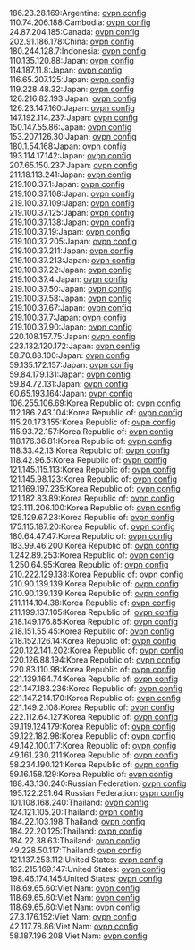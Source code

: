 186.23.28.169:Argentina: [ovpn config](vpn/186_23_28_169.ovpn)  
110.74.206.188:Cambodia: [ovpn config](vpn/110_74_206_188.ovpn)  
24.87.204.185:Canada: [ovpn config](vpn/24_87_204_185.ovpn)  
202.91.186.178:China: [ovpn config](vpn/202_91_186_178.ovpn)  
180.244.128.7:Indonesia: [ovpn config](vpn/180_244_128_7.ovpn)  
110.135.120.88:Japan: [ovpn config](vpn/110_135_120_88.ovpn)  
114.187.11.8:Japan: [ovpn config](vpn/114_187_11_8.ovpn)  
116.65.207.125:Japan: [ovpn config](vpn/116_65_207_125.ovpn)  
119.228.48.32:Japan: [ovpn config](vpn/119_228_48_32.ovpn)  
126.216.82.193:Japan: [ovpn config](vpn/126_216_82_193.ovpn)  
126.23.147.160:Japan: [ovpn config](vpn/126_23_147_160.ovpn)  
147.192.114.237:Japan: [ovpn config](vpn/147_192_114_237.ovpn)  
150.147.55.86:Japan: [ovpn config](vpn/150_147_55_86.ovpn)  
153.207.126.30:Japan: [ovpn config](vpn/153_207_126_30.ovpn)  
180.1.54.168:Japan: [ovpn config](vpn/180_1_54_168.ovpn)  
193.114.17.142:Japan: [ovpn config](vpn/193_114_17_142.ovpn)  
207.65.150.237:Japan: [ovpn config](vpn/207_65_150_237.ovpn)  
211.18.113.241:Japan: [ovpn config](vpn/211_18_113_241.ovpn)  
219.100.37.1:Japan: [ovpn config](vpn/219_100_37_1.ovpn)  
219.100.37.108:Japan: [ovpn config](vpn/219_100_37_108.ovpn)  
219.100.37.109:Japan: [ovpn config](vpn/219_100_37_109.ovpn)  
219.100.37.125:Japan: [ovpn config](vpn/219_100_37_125.ovpn)  
219.100.37.138:Japan: [ovpn config](vpn/219_100_37_138.ovpn)  
219.100.37.19:Japan: [ovpn config](vpn/219_100_37_19.ovpn)  
219.100.37.205:Japan: [ovpn config](vpn/219_100_37_205.ovpn)  
219.100.37.211:Japan: [ovpn config](vpn/219_100_37_211.ovpn)  
219.100.37.213:Japan: [ovpn config](vpn/219_100_37_213.ovpn)  
219.100.37.22:Japan: [ovpn config](vpn/219_100_37_22.ovpn)  
219.100.37.4:Japan: [ovpn config](vpn/219_100_37_4.ovpn)  
219.100.37.50:Japan: [ovpn config](vpn/219_100_37_50.ovpn)  
219.100.37.58:Japan: [ovpn config](vpn/219_100_37_58.ovpn)  
219.100.37.67:Japan: [ovpn config](vpn/219_100_37_67.ovpn)  
219.100.37.7:Japan: [ovpn config](vpn/219_100_37_7.ovpn)  
219.100.37.90:Japan: [ovpn config](vpn/219_100_37_90.ovpn)  
220.108.157.75:Japan: [ovpn config](vpn/220_108_157_75.ovpn)  
223.132.120.172:Japan: [ovpn config](vpn/223_132_120_172.ovpn)  
58.70.88.100:Japan: [ovpn config](vpn/58_70_88_100.ovpn)  
59.135.172.157:Japan: [ovpn config](vpn/59_135_172_157.ovpn)  
59.84.179.131:Japan: [ovpn config](vpn/59_84_179_131.ovpn)  
59.84.72.131:Japan: [ovpn config](vpn/59_84_72_131.ovpn)  
60.65.193.164:Japan: [ovpn config](vpn/60_65_193_164.ovpn)  
106.255.106.69:Korea Republic of: [ovpn config](vpn/106_255_106_69.ovpn)  
112.186.243.104:Korea Republic of: [ovpn config](vpn/112_186_243_104.ovpn)  
115.20.173.155:Korea Republic of: [ovpn config](vpn/115_20_173_155.ovpn)  
115.93.72.157:Korea Republic of: [ovpn config](vpn/115_93_72_157.ovpn)  
118.176.36.81:Korea Republic of: [ovpn config](vpn/118_176_36_81.ovpn)  
118.33.42.13:Korea Republic of: [ovpn config](vpn/118_33_42_13.ovpn)  
118.42.96.5:Korea Republic of: [ovpn config](vpn/118_42_96_5.ovpn)  
121.145.115.113:Korea Republic of: [ovpn config](vpn/121_145_115_113.ovpn)  
121.145.98.123:Korea Republic of: [ovpn config](vpn/121_145_98_123.ovpn)  
121.169.197.235:Korea Republic of: [ovpn config](vpn/121_169_197_235.ovpn)  
121.182.83.89:Korea Republic of: [ovpn config](vpn/121_182_83_89.ovpn)  
123.111.206.100:Korea Republic of: [ovpn config](vpn/123_111_206_100.ovpn)  
125.129.67.23:Korea Republic of: [ovpn config](vpn/125_129_67_23.ovpn)  
175.115.187.20:Korea Republic of: [ovpn config](vpn/175_115_187_20.ovpn)  
180.64.47.47:Korea Republic of: [ovpn config](vpn/180_64_47_47.ovpn)  
183.99.46.200:Korea Republic of: [ovpn config](vpn/183_99_46_200.ovpn)  
1.242.89.253:Korea Republic of: [ovpn config](vpn/1_242_89_253.ovpn)  
1.250.64.95:Korea Republic of: [ovpn config](vpn/1_250_64_95.ovpn)  
210.222.129.138:Korea Republic of: [ovpn config](vpn/210_222_129_138.ovpn)  
210.90.139.139:Korea Republic of: [ovpn config](vpn/210_90_139_139.ovpn)  
210.90.139.139:Korea Republic of: [ovpn config](vpn/210_90_139_139.ovpn)  
211.114.104.38:Korea Republic of: [ovpn config](vpn/211_114_104_38.ovpn)  
211.199.137.105:Korea Republic of: [ovpn config](vpn/211_199_137_105.ovpn)  
218.149.176.85:Korea Republic of: [ovpn config](vpn/218_149_176_85.ovpn)  
218.151.55.45:Korea Republic of: [ovpn config](vpn/218_151_55_45.ovpn)  
218.152.126.14:Korea Republic of: [ovpn config](vpn/218_152_126_14.ovpn)  
220.122.141.202:Korea Republic of: [ovpn config](vpn/220_122_141_202.ovpn)  
220.126.88.194:Korea Republic of: [ovpn config](vpn/220_126_88_194.ovpn)  
220.83.110.98:Korea Republic of: [ovpn config](vpn/220_83_110_98.ovpn)  
221.139.164.74:Korea Republic of: [ovpn config](vpn/221_139_164_74.ovpn)  
221.147.183.236:Korea Republic of: [ovpn config](vpn/221_147_183_236.ovpn)  
221.147.214.170:Korea Republic of: [ovpn config](vpn/221_147_214_170.ovpn)  
221.149.2.108:Korea Republic of: [ovpn config](vpn/221_149_2_108.ovpn)  
222.112.64.127:Korea Republic of: [ovpn config](vpn/222_112_64_127.ovpn)  
39.119.124.179:Korea Republic of: [ovpn config](vpn/39_119_124_179.ovpn)  
39.122.182.98:Korea Republic of: [ovpn config](vpn/39_122_182_98.ovpn)  
49.142.100.117:Korea Republic of: [ovpn config](vpn/49_142_100_117.ovpn)  
49.161.230.211:Korea Republic of: [ovpn config](vpn/49_161_230_211.ovpn)  
58.234.190.121:Korea Republic of: [ovpn config](vpn/58_234_190_121.ovpn)  
59.16.158.129:Korea Republic of: [ovpn config](vpn/59_16_158_129.ovpn)  
188.43.130.240:Russian Federation: [ovpn config](vpn/188_43_130_240.ovpn)  
195.122.251.64:Russian Federation: [ovpn config](vpn/195_122_251_64.ovpn)  
101.108.168.240:Thailand: [ovpn config](vpn/101_108_168_240.ovpn)  
124.121.105.20:Thailand: [ovpn config](vpn/124_121_105_20.ovpn)  
184.22.103.198:Thailand: [ovpn config](vpn/184_22_103_198.ovpn)  
184.22.20.125:Thailand: [ovpn config](vpn/184_22_20_125.ovpn)  
184.22.38.63:Thailand: [ovpn config](vpn/184_22_38_63.ovpn)  
49.228.50.117:Thailand: [ovpn config](vpn/49_228_50_117.ovpn)  
121.137.253.112:United States: [ovpn config](vpn/121_137_253_112.ovpn)  
162.215.169.147:United States: [ovpn config](vpn/162_215_169_147.ovpn)  
198.46.174.145:United States: [ovpn config](vpn/198_46_174_145.ovpn)  
118.69.65.60:Viet Nam: [ovpn config](vpn/118_69_65_60.ovpn)  
118.69.65.60:Viet Nam: [ovpn config](vpn/118_69_65_60.ovpn)  
118.69.65.60:Viet Nam: [ovpn config](vpn/118_69_65_60.ovpn)  
27.3.176.152:Viet Nam: [ovpn config](vpn/27_3_176_152.ovpn)  
42.117.78.86:Viet Nam: [ovpn config](vpn/42_117_78_86.ovpn)  
58.187.196.208:Viet Nam: [ovpn config](vpn/58_187_196_208.ovpn)  
